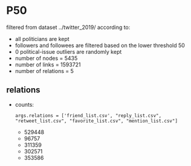 # P50
filtered from dataset ../twitter_2019/ according to:
- all politicians are kept
- followers and followees are filtered based on the lower threshold 50
- 0 political-issue outliers are randomly kept
- number of nodes = 5435
- number of links = 1593721
- number of relations = 5

## relations
- counts:
    ```shell
    args.relations = ['friend_list.csv', "reply_list.csv", "retweet_list.csv", "favorite_list.csv", "mention_list.csv"]
    ```
    - 529448
    - 96757
    - 311359
    - 302571
    - 353586